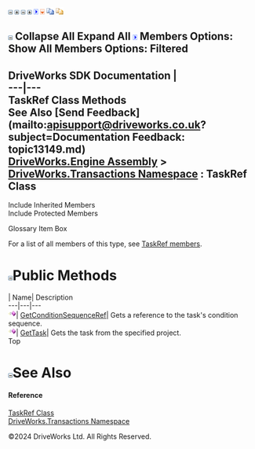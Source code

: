 ![](dotnetimages/collapse.gif) ![](dotnetimages/expand.gif) ![](dotnetimages/collapse.gif) ![](dotnetimages/expand.gif) ![](dotnetimages/drpdown.gif) ![](dotnetimages/drpdown_orange.gif) ![](dotnetimages/copycode.gif) ![](dotnetimages/copycodeHighlight.gif)

![](dotnetimages/collapse.gif) Collapse All Expand All ![](dotnetimages/drpdown.gif) Members Options: Show All  Members Options: Filtered   
---  
DriveWorks SDK Documentation  |   
---|---  
TaskRef Class Methods   
See Also [Send Feedback](mailto:apisupport@driveworks.co.uk?subject=Documentation Feedback: topic13149.md)  
[DriveWorks.Engine Assembly](topic2156.md) > [DriveWorks.Transactions Namespace](topic12835.md) : TaskRef Class  
---  
  
Include Inherited Members    
Include Protected Members    


Glossary Item Box

For a list of all members of this type, see [TaskRef members](topic13150.md).

# ![](dotnetimages/collapse.gif)Public Methods

| Name| Description  
---|---|---  
![Public Method](dotnetimages/publicMethod.gif)| [GetConditionSequenceRef](topic13155.md)| Gets a reference to the task's condition sequence.   
![Public Method](dotnetimages/publicMethod.gif)| [GetTask](topic13156.md)| Gets the task from the specified project.   
Top

# ![](dotnetimages/collapse.gif)See Also

#### Reference

[TaskRef Class](topic13149.md)   
[DriveWorks.Transactions Namespace](topic12835.md)

©2024 DriveWorks Ltd. All Rights Reserved.
